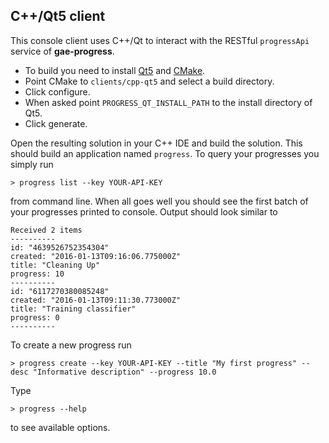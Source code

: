 ## C++/Qt5 client

This console client uses C++/Qt to interact with the RESTful `progressApi` service of **gae-progress**.

 - To build you need to install [Qt5](http://www.qt.io) and [CMake](https://cmake.org).
 - Point CMake to `clients/cpp-qt5` and select a build directory.
 - Click configure.
 - When asked point `PROGRESS_QT_INSTALL_PATH` to the install directory of Qt5.
 - Click generate.

Open the resulting solution in your C++ IDE and build the solution. This should build an application named `progress`. To query your progresses you simply run

```
> progress list --key YOUR-API-KEY
```

from command line. When all goes well you should see the first batch of your progresses printed to console. Output should look similar to

```
Received 2 items
----------
id: "4639526752354304"
created: "2016-01-13T09:16:06.775000Z"
title: "Cleaning Up"
progress: 10
----------
id: "6117270380085248"
created: "2016-01-13T09:11:30.773000Z"
title: "Training classifier"
progress: 0
----------
```

To create a new progress run
```
> progress create --key YOUR-API-KEY --title "My first progress" --desc "Informative description" --progress 10.0
```

Type

```
> progress --help
```

to see available options.

